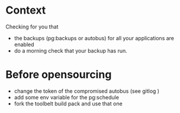 # Context

Checking for you that 

 - the backups (pg:backups or autobus) for all your applications are enabled 
 - do a morning check that your backup has run.


# Before opensourcing
  
 - change the token of the compromised autobus (see gitlog )
 - add some env variable for the pg:schedule 
 - fork the toolbelt build pack and use that one